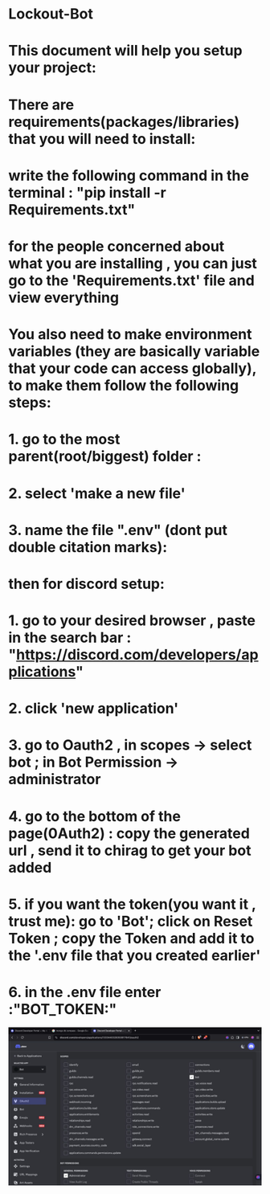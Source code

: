 # Lockout-Bot
# This document will help you setup your project:
#
# There are  requirements(packages/libraries) that you will need to install:
# write the following command in the terminal : "pip install -r Requirements.txt"
# for the people concerned about what you are installing , you can just go to the 'Requirements.txt' file and view everything
#
# You also need to make environment variables (they are basically variable that your code can access globally), to make them follow the following steps:
#
# 1. go to the most parent(root/biggest) folder :
# 2. select 'make a new file'
# 3. name the file ".env" (dont put double citation marks):
#
# then for discord setup:  
#
# 1. go to your desired browser , paste in the search bar : "https://discord.com/developers/applications"
# 2. click 'new application'
# 3. go to Oauth2 , in scopes -> select bot ; in Bot Permission -> administrator
# 4. go to the bottom of the page(0Auth2) : copy the generated url , send it to chirag to get your bot  added
# 5. if you want the token(you want it , trust me): go to 'Bot'; click on Reset Token ; copy the Token and add it to the '.env file that you created earlier'
# 6. in the .env file enter :"BOT_TOKEN:<your token that you copied>"
![image alt](https://github.com/Crude-005/Lockout-Bot/blob/8da74e1e96584589891f26d3e5e1107703b4126a/7fb5e1c6-5463-4583-807b-140fe90e67a7.jpeg)
